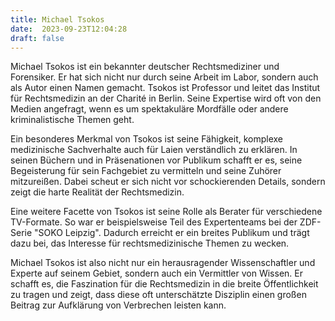```yaml
---
title: Michael Tsokos
date:  2023-09-23T12:04:28
draft: false
---
```


Michael Tsokos ist ein bekannter deutscher Rechtsmediziner und Forensiker. Er hat sich nicht nur durch seine Arbeit im Labor, sondern auch als Autor einen Namen gemacht. Tsokos ist Professor und leitet das Institut für Rechtsmedizin an der Charité in Berlin. Seine Expertise wird oft von den Medien angefragt, wenn es um spektakuläre Mordfälle oder andere kriminalistische Themen geht.

Ein besonderes Merkmal von Tsokos ist seine Fähigkeit, komplexe medizinische Sachverhalte auch für Laien verständlich zu erklären. In seinen Büchern und in Präsenationen vor Publikum schafft er es, seine Begeisterung für sein Fachgebiet zu vermitteln und seine Zuhörer mitzureißen. Dabei scheut er sich nicht vor schockierenden Details, sondern zeigt die harte Realität der Rechtsmedizin.

Eine weitere Facette von Tsokos ist seine Rolle als Berater für verschiedene TV-Formate. So war er beispielsweise Teil des Expertenteams bei der ZDF-Serie "SOKO Leipzig". Dadurch erreicht er ein breites Publikum und trägt dazu bei, das Interesse für rechtsmedizinische Themen zu wecken.

Michael Tsokos ist also nicht nur ein herausragender Wissenschaftler und Experte auf seinem Gebiet, sondern auch ein Vermittler von Wissen. Er schafft es, die Faszination für die Rechtsmedizin in die breite Öffentlichkeit zu tragen und zeigt, dass diese oft unterschätzte Disziplin einen großen Beitrag zur Aufklärung von Verbrechen leisten kann.